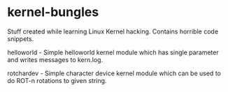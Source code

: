 # kernel-bungles
Stuff created while learning Linux Kernel hacking. Contains horrible code snippets.

helloworld - Simple helloworld kernel module which has single parameter and writes messages to kern.log.

rotchardev - Simple character device kernel module which can be used to do ROT-n rotations to given string.
